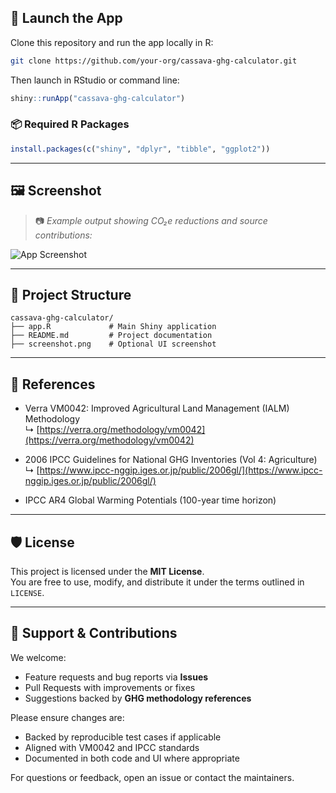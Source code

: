 
## 🚀 Launch the App

Clone this repository and run the app locally in R:

```bash
git clone https://github.com/your-org/cassava-ghg-calculator.git
```

Then launch in RStudio or command line:

```r
shiny::runApp("cassava-ghg-calculator")
```

### 📦 Required R Packages

```r
install.packages(c("shiny", "dplyr", "tibble", "ggplot2"))
```

---

## 🖼️ Screenshot

> 📷 *Example output showing CO₂e reductions and source contributions:*

![App Screenshot](screenshot.png)

---

## 📁 Project Structure

```
cassava-ghg-calculator/
├── app.R             # Main Shiny application
├── README.md         # Project documentation
├── screenshot.png    # Optional UI screenshot
```

---

## 📘 References

- Verra VM0042: Improved Agricultural Land Management (IALM) Methodology  
  ↳ [https://verra.org/methodology/vm0042](https://verra.org/methodology/vm0042)

- 2006 IPCC Guidelines for National GHG Inventories (Vol 4: Agriculture)  
  ↳ [https://www.ipcc-nggip.iges.or.jp/public/2006gl/](https://www.ipcc-nggip.iges.or.jp/public/2006gl/)

- IPCC AR4 Global Warming Potentials (100-year time horizon)

---

## 🛡️ License

This project is licensed under the **MIT License**.  
You are free to use, modify, and distribute it under the terms outlined in `LICENSE`.

---

## 🙋 Support & Contributions

We welcome:

- Feature requests and bug reports via **Issues**
- Pull Requests with improvements or fixes
- Suggestions backed by **GHG methodology references**

Please ensure changes are:
- Backed by reproducible test cases if applicable
- Aligned with VM0042 and IPCC standards
- Documented in both code and UI where appropriate

For questions or feedback, open an issue or contact the maintainers.
